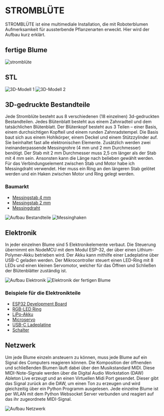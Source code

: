 # STROMBLÜTE

STROMBLÜTE ist eine multimediale Installation, die mit Roboterblumen Aufmerksamkeit für aussterbende Pflanzenarten erweckt. Hier wird der Aufbau kurz erklärt.

## fertige Blume
![stromblüte](img/strombluete.jpg)

## STL

![3D-Modell 1](img/3d1.png)
![3D-Modell 2](img/3d2.png)

## 3D-gedruckte Bestandteile
Jede Stromblüte besteht aus 8 verschiedenen (18 einzelnen) 3d-gedruckten Bestandteilen. 
Jedes Blütenblatt besteht aus einem Zahnradteil und dem tatsächlichen Blütenblatt. Der Blütenkopf besteht aus 3 Teilen – einer Basis, einem durchsichtigen Kopfteil und einem runden Zahnradstempel. Die Basis baut sich aus einem Hohlkörper, einem Deckel und einem Stützzylinder auf. Sie beinhaltet fast alle elektronischen Elemente. Zusätzlich werden zwei ineinanderpassende Messingrohre (4 mm und 2 mm Durchmesser) benötigt. Der Stab mit 2 mm Durchmesser muss 2,5 cm länger als der Stab mit 4 mm sein. Ansonsten kann die Länge nach belieben gewählt werden. Für das Verbindungselement zwischen Stab und Motor habe ich Messingdraht verwendet. Hier muss ein Ring an den längeren Stab gelötet werden und ein Haken zwischen Motor und Ring gelegt werden. 

### Baumarkt

* [Messingstab 4 mm](https://www.bauhaus.info/metallprofile-kunststoffprofile/kantoflex-rundrohr/p/10505983)
* [Messingstab 2 mm](https://www.bauhaus.info/metallprofile-kunststoffprofile/kantoflex-rundrohr/p/10505976)
* [Messingdraht](https://www.bauhaus.info/draehte/stabilit-draht/p/10198620?adb_search=messingdraht)

![Aufbau Bestandteile](img/AufbauBestandteile.png)
![Messinghaken](img/messinghaken.jpg)

## Elektronik

In jeder einzelnen Blume sind 5 Elektronikelemente verbaut. Die Steuerung übernimmt ein NodeMCU mit dem Modul ESP-32, der über einen Lithium-Polymer-Akku betrieben wird. Der Akku kann mithilfe einer Ladeplatine über USB-C geladen werden. Der Mikrocontroller steuert einen LED-Ring mit 8 LEDs und einen kleinen Servomotor, welcher für das Öffnen und Schließen der Blütenblätter zuständig ist.

![Aufbau Elektronik](img/AufbauElektronik.png)
![Elektronik der fertigen Blume](img/elektronik.jpg)

### Beispiele für die Elektronikteile
* [ESP32 Development Board](https://www.berrybase.de/esp32-nodemcu-development-board)
* [RGB-LED Ring](https://www.berrybase.de/neopixel-ring-mit-8-ws2812-5050-rgb-leds)
* [LiPo-Akku](https://www.berrybase.de/lp-503562-lithium-polymer/lipo-akku-3-7v-1200mah-mit-2-pin-jst-stecker)
* [Microservo](https://www.berrybase.de/sg92r-micro-servo)
* [USB-C Ladeplatine](https://www.berrybase.de/ladeplatine-fuer-3-7v-liion/lipo-akkus-mit-ausgang-usb-type-c-buchse-loetpads-1000ma)
* [Schalter](https://www.ebay.de/itm/183827874396)



## Netzwerk

Um jede Blume einzeln ansteuern zu können, muss jede Blume auf ein Signal des Computers reagieren können. Die Komposition der öffnenden und schließenden Blumen läuft dabei über den Musikstandard MIDI. Diese MIDI-Note-Signale werden über die Digital Audio Workstation (DAW) Ableton Live erzeugt und an einen Virtuellen Midi Port gesendet. Dieser gibt das Signal zurück an die DAW, um einen Ton zu erzeugen und wird gleichzeitig über ein Python Programm ausgelesen. Jede einzelne Blume ist per WLAN mit dem Python Websocket Server verbunden und reagiert auf das ihr zugeordnete MIDI-Signal. 

![Aufbau Netzwerk](img/AufbauNetzwerk.png)
